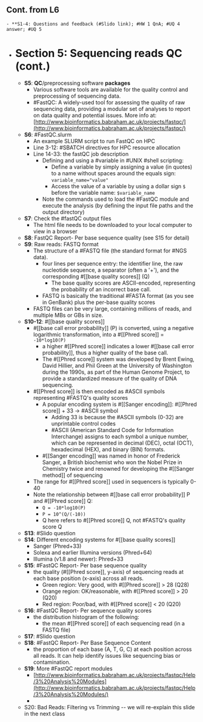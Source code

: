 ## Cont. from L6
	- **S1-4: Questions and feedback (#Slido link); #HW 1 QnA; #UQ 4 answer; #UQ 5
- # Section 5: Sequencing reads QC (cont.)
	- **S5**: **QC**/preprocessing software **packages**
		- Various software tools are available for the quality control and preprocessing of sequencing data.
		- #FastQC: A widely-used tool for assessing the quality of raw sequencing data, providing a modular set of analyses to report on data quality and potential issues. More info at: [http://www.bioinformatics.babraham.ac.uk/projects/fastqc/](http://www.bioinformatics.babraham.ac.uk/projects/fastqc/)
	- **S6**: #FastQC.slurm
		- An example SLURM script to run FastQC on HPC
		- Line 3-12: #SBATCH directives for HPC resource allocation
		- Line 14-33: the fastQC job description
			- Defining and using a #variable in #UNIX #shell scripting:
				- Define a variable by simply assigning a value (in quotes) to a name without spaces around the equals sign: `variable_name="value"`
				- Access the value of a variable by using a dollar sign `$` before the variable name: `$variable_name`
			- Note the commands used to load the #FastQC module and execute the analysis (by defining the input file paths and the output directory)
	- **S7**: Check the #fastQC output files
		- The html file needs to be downloaded to your local computer to view in a browser
	- **S8**: FastQC Report- Per base sequence quality (see S15 for detail)
	- **S9**: Raw reads: FASTQ format
		- The structure of a #FASTQ file (the standard format for #NGS data).
			- four lines per sequence entry: the identifier line, the raw nucleotide sequence, a separator (often a '+'), and the corresponding #[[base quality scores]] (Q)
				- The base quality scores are ASCII-encoded, representing the probability of an incorrect base call.
			- FASTQ is basically the traditional #FASTA format (as you see in GenBank) plus the per-base quality scores
		- FASTQ files can be very large, containing millions of reads, and multiple MBs or GBs in size.
	- **S10-12**: #[[base quality scores]]
		- #[[base call error probability]] (P) is converted, using a negative logarithmic transformation, into a #[[Phred score]] = `-10*log10(P)`
			- a higher #[[Phred score]] indicates a lower #[[base call error probability]], thus a higher quality of the base call.
			- The #[[Phred score]] system was developed by Brent Ewing, David Hillier, and Phil Green at the University of Washington during the 1990s, as part of the Human Genome Project, to provide a standardized measure of the quality of DNA sequencing.
		- #[[Phred score]] is then encoded as #ASCII symbols representing #FASTQ's quality scores
			- A popular encoding system is #[[Sanger encoding]]: #[[Phred score]] + 33 -> #ASCII symbol
				- Adding 33 is because the #ASCII symbols (0-32) are unprintable control codes
				- #ASCII (American Standard Code for Information Interchange) assigns to each symbol a unique number, which can be represented in decimal (DEC), octal (OCT), hexadecimal (HEX), and binary (BIN) formats.
			- #[[Sanger encoding]] was named in honor of Frederick Sanger,  a British biochemist who won the Nobel Prize in Chemistry twice and renowned for developing the #[[Sanger method]] of sequencing
		- The range for #[[Phred score]] used in sequencers is typically 0-40
		- Note the relationship between #[[base call error probability]] P and #[[Phred score]] Q:
			- `Q = -10*log10(P)`
			- `P = 10^(Q/(-10))`
			- Q here refers to #[[Phred score]] Q, not #FASTQ's quality score Q
	- **S13**: #Slido question
	- **S14**: Different encoding systems for #[[base quality scores]]
		- Sanger (Phred+33)
		- Solexa and earlier Illumina versions (Phred+64)
		- Illumina (v1.8 and newer):  Phred+33
	- **S15**: #FastQC Report- Per base sequence quality
		- the quality (#[[Phred score]], y-axis) of sequencing reads at each base position (x-axis) across all reads.
			- Green region: Very good, with #[[Phred score]] > 28 (Q28)
			- Orange region: OK/reasonable, with #[[Phred score]] > 20 (Q20)
			- Red region: Poor/bad, with #[[Phred score]] < 20 (Q20)
	- **S16**: #FastQC Report- Per sequence quality scores
		- the distribution histogram of the following:
			- the mean #[[Phred score]] of each sequencing read (in a FASTQ file)
	- **S17**: #Slido question
	- **S18**: #FastQC Report- Per Base Sequence Content
		- the proportion of each base (A, T, G, C) at each position across all reads. It can help identify issues like sequencing bias or contamination.
	- **S19**: More #FastQC report modules
		- [http://www.bioinformatics.babraham.ac.uk/projects/fastqc/Help/3%20Analysis%20Modules](http://www.bioinformatics.babraham.ac.uk/projects/fastqc/Help/3%20Analysis%20Modules/)
		-
	- S20: Bad Reads: Filtering vs Trimming -- we will re-explain this slide in the next class